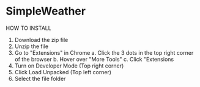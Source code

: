# SimpleWeather

HOW TO INSTALL

1. Download the zip file
2. Unzip the file
2. Go to "Extensions" in Chrome
  a. Click the 3 dots in the top right corner of the browser
  b. Hover over "More Tools"
  c. Click "Extensions
3. Turn on Developer Mode (Top right corner)
4. Click Load Unpacked (Top left corner)
5. Select the file folder
